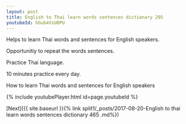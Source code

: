 ```yaml
---
layout: post
title: English to Thai learn words sentences dictionary 295 
youtubeId: hGub4VsU0PU
---
```

 
 
Helps to learn Thai words and sentences for English speakers.

Opportunitiy to repeat the words sentences. 

Practice Thai language. 
 
10 minutes practice every day. 
 
How to learn Thai words and sentences for English speakers 
 
{% include youtubePlayer.html id=page.youtubeId %}
 
 
[Next]({{ site.baseurl }}{% link  split1/_posts/2017-08-20-English to thai learn words sentences dictionary 465 .md%})
 
